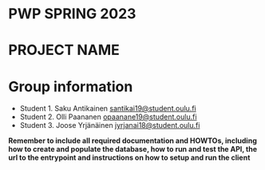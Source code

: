 # PWP SPRING 2023
# PROJECT NAME
# Group information
* Student 1. Saku Antikainen santikai19@student.oulu.fi
* Student 2. Olli Paananen opaanane19@student.oulu.fi
* Student 3. Joose Yrjänäinen jyrjanai18@student.oulu.fi

__Remember to include all required documentation and HOWTOs, including how to create and populate the database, how to run and test the API, the url to the entrypoint and instructions on how to setup and run the client__



